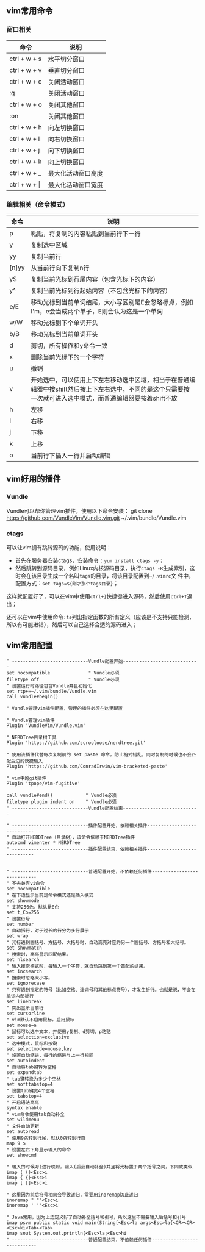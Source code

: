## vim常用命令
### 窗口相关
| 命令 | 说明 |
| --- | --- |
| ctrl + w + s | 水平切分窗口 |
| ctrl + w + v | 垂直切分窗口 |
| ctrl + w + c | 关闭活动窗口 |
| :q | 关闭活动窗口 |
| ctrl + w + o | 关闭其他窗口 |
| :on | 关闭其他窗口 |
| ctrl + w + h | 向左切换窗口 |
| ctrl + w + l | 向右切换窗口 |
| ctrl + w + j | 向下切换窗口 |
| ctrl + w + k | 向上切换窗口 |
| ctrl + w + _ | 最大化活动窗口高度 |
| ctrl + w + &#124; | 最大化活动窗口宽度 |

### 编辑相关（命令模式）
| 命令 | 说明 |
| --- | --- |
| p | 粘贴，将复制的内容粘贴到当前行下一行 |
| y | 复制选中区域 |
| yy | 复制当前行 |
| [n]yy | 从当前行向下复制n行 |
| y$ | 复制当前光标到行尾内容（包含光标下的内容） |
| y^ | 复制当前光标到行起始内容（不包含光标下的内容） |
| e/E | 移动光标到当前单词结尾，大小写区别是E会忽略标点，例如I'm，e会当成两个单子，E则会认为这是一个单词 |
| w/W | 移动光标到下个单词开头 |
| b/B | 移动光标到当前单词开头 |
| d | 剪切，所有操作和y命令一致 |
| x | 删除当前光标下的一个字符 |
| u | 撤销 |
| v | 开始选中，可以使用上下左右移动选中区域，相当于在普通编辑器中按shift然后按上下左右选中，不同的是这个只需要按一次就可进入选中模式，而普通编辑器要按着shift不放 |
| h | 左移 |
| l | 右移 |
| j | 下移 |
| k | 上移 |
| o | 当前行下插入一行并启动编辑 |


## vim好用的插件
### Vundle
Vundle可以帮你管理vim插件，使用以下命令安装：
git clone https://github.com/VundleVim/Vundle.vim.git ~/.vim/bundle/Vundle.vim


### ctags
可以让vim拥有跳转源码的功能，使用说明：
- 首先在服务器安装ctags，安装命令：`yum install ctags -y`；
- 然后跳转到源码目录，例如Linux内核源码目录，执行`ctags -R`生成索引，这时会在该目录生成一个名叫`tags`的目录，将该目录配置到`~/.vimrc`文
件中，配置方式：`set tags=${刚才那个tags目录}`；

这样就配置好了，可以在vim中使用`ctrl+]`快捷键进入源码，然后使用`ctrl+T`退出；


还可以在vim中使用命令`:ts`列出指定函数的所有定义（应该是不支持只能检测，所以有可能进错），然后可以自己选择合适的源码进入；


## vim常用配置
```
" ----------------------------Vundle配置开始----------------------------
set nocompatible              " Vundle必须
filetype off                  " Vundle必须
" 设置运行时路径包含Vundle并且初始化
set rtp+=~/.vim/bundle/Vundle.vim
call vundle#begin()

" Vundle管理vim插件配置，管理的插件必须在这里配置

" Vundle管理vim插件
Plugin 'VundleVim/Vundle.vim'

" NERDTree目录树工具
Plugin 'https://github.com/scrooloose/nerdtree.git'

" 使用该插件代替每次复制前的 set paste 命令，防止格式错乱，同时复制的时候也不会匹配后边的快捷输入
Plugin 'https://github.com/ConradIrwin/vim-bracketed-paste'

" vim中的git插件
Plugin 'tpope/vim-fugitive'

call vundle#end()            " Vundle必须
filetype plugin indent on    " Vundle必须
" ----------------------------Vundle配置结束----------------------------

" ----------------------------插件配置开始，依赖相关插件----------------------------
" 自动打开NERDTree（目录树），该命令依赖于NERDTree插件
autocmd vimenter * NERDTree
" ----------------------------插件配置结束，依赖相关插件----------------------------


" ----------------------------普通配置开始，不依赖任何插件----------------------------
" 不去兼容vi命令
set nocompatible
" 在下边显示当前是命令模式还是插入模式
set showmode
" 支持256色，默认是8色
set t_Co=256
" 设置行号
set number
" 自动拆行，对于过长的行分为多行展示
set wrap
" 光标遇到圆括号、方括号、大括号时，自动高亮对应的另一个圆括号、方括号和大括号。
set showmatch
" 搜索时，高亮显示匹配结果。
set hlsearch
" 输入搜索模式时，每输入一个字符，就自动跳到第一个匹配的结果。
set incsearch
" 搜索时忽略大小写。
set ignorecase
" 只有遇到指定的符号（比如空格、连词号和其他标点符号），才发生折行。也就是说，不会在单词内部折行
set linebreak
" 突出显示当前行
set cursorline
" vim默认不启用鼠标，启用鼠标
set mouse=a
" 鼠标可以选中文本，并使用y复制、d剪切、p粘贴
set selection=exclusive
" 选中模式，鼠标和按键
set selectmode=mouse,key
" 设置自动缩进，每行的缩进与上一行相同
set autoindent
" 自动将tab键转为空格
set expandtab
" tab键转换为多少个空格
set softtabstop=4
" 设置tab键宽4个空格
set tabstop=4
" 开启语法高亮
syntax enable
" vim命令使用tab自动补全
set wildmenu
" 文件自动更新
set autoread
" 使用9跳转到行尾，默认0跳转到行首
map 9 $
" 设置在右下角显示输入的命令
set showcmd

" 输入的时候对(进行映射，输入(后会自动补全)并且将光标置于两个括号之间，下同或类似
imap ( ()<Esc>i
imap { {}<Esc>i
imap [ []<Esc>i

" 这里因为前后符号相同会导致递归，需要用inoremap防止递归
inoremap " ""<Esc>i
inoremap ' ''<Esc>i

" Java常用，因为上边定义好了自动补全括号和引号，所以这里不需要输入后括号和引号
imap psvm public static void main(String[<Esc>la args<Esc>la{<CR><CR><Esc>ki<Tab><Tab>
imap sout System.out.println(<Esc>la;<Esc>hi
" ----------------------------普通配置结束，不依赖任何插件----------------------------
```
